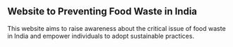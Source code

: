 <h2>Website to Preventing Food Waste in India</h2>
<p>This website aims to raise awareness about the critical issue of food waste in India and empower individuals to adopt sustainable practices.
</p>
